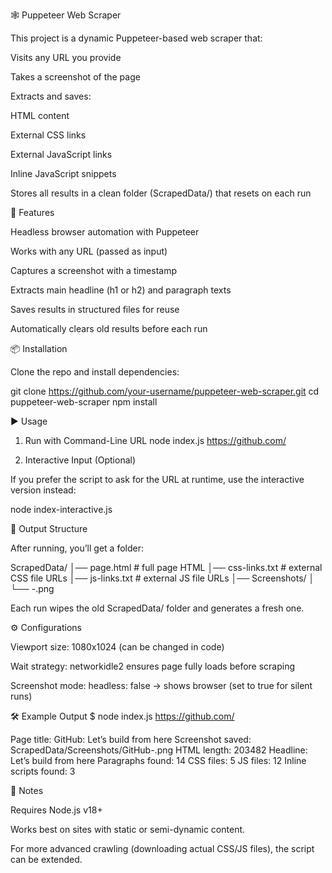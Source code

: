 🕸️ Puppeteer Web Scraper

This project is a dynamic Puppeteer-based web scraper that:

Visits any URL you provide

Takes a screenshot of the page

Extracts and saves:

HTML content

External CSS links

External JavaScript links

Inline JavaScript snippets

Stores all results in a clean folder (ScrapedData/) that resets on each run

🚀 Features

Headless browser automation with Puppeteer

Works with any URL (passed as input)

Captures a screenshot with a timestamp

Extracts main headline (h1 or h2) and paragraph texts

Saves results in structured files for reuse

Automatically clears old results before each run

📦 Installation

Clone the repo and install dependencies:

git clone https://github.com/your-username/puppeteer-web-scraper.git
cd puppeteer-web-scraper
npm install

▶️ Usage
1. Run with Command-Line URL
node index.js https://github.com/

2. Interactive Input (Optional)

If you prefer the script to ask for the URL at runtime, use the interactive version instead:

node index-interactive.js

📂 Output Structure

After running, you’ll get a folder:

ScrapedData/
│── page.html          # full page HTML
│── css-links.txt      # external CSS file URLs
│── js-links.txt       # external JS file URLs
│── Screenshots/
│   └── <page-title>-<timestamp>.png


Each run wipes the old ScrapedData/ folder and generates a fresh one.

⚙️ Configurations

Viewport size: 1080x1024 (can be changed in code)

Wait strategy: networkidle2 ensures page fully loads before scraping

Screenshot mode: headless: false → shows browser (set to true for silent runs)

🛠️ Example Output
$ node index.js https://github.com/

Page title: GitHub: Let’s build from here
Screenshot saved: ScrapedData/Screenshots/GitHub-<timestamp>.png
HTML length: 203482
Headline: Let’s build from here
Paragraphs found: 14
CSS files: 5
JS files: 12
Inline scripts found: 3

📌 Notes

Requires Node.js v18+

Works best on sites with static or semi-dynamic content.

For more advanced crawling (downloading actual CSS/JS files), the script can be extended.
